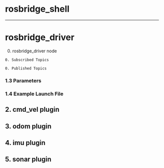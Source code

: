 # rosbridge_shell

***

# rosbridge_driver

  0. rosbridge_driver node

    0. Subscribed Topics

    0. Published Topics

### 1.3 Parameters

### 1.4 Example Launch File

## 2. cmd_vel plugin

## 3. odom plugin

## 4. imu plugin

## 5. sonar plugin
